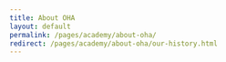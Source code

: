 ```yaml
---
title: About OHA
layout: default
permalink: /pages/academy/about-oha/
redirect: /pages/academy/about-oha/our-history.html
---
```


